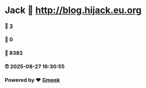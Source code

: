 # Jack :link: http://blog.hijack.eu.org 
### :page_facing_up: [3](http://blog.hijack.eu.org/tag.html) 
### :speech_balloon: 0 
### :hibiscus: 8382 
### :alarm_clock: 2025-08-27 16:30:55 
### Powered by :heart: [Gmeek](https://github.com/Meekdai/Gmeek)
